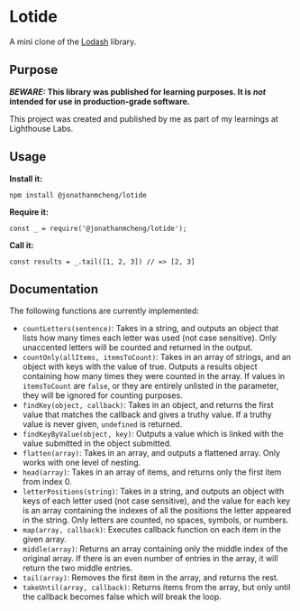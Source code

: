 # Lotide

A mini clone of the [Lodash](https://lodash.com) library.

## Purpose

**_BEWARE:_ This library was published for learning purposes. It is _not_ intended for use in production-grade software.**

This project was created and published by me as part of my learnings at Lighthouse Labs. 

## Usage

**Install it:**

`npm install @jonathanmcheng/lotide`

**Require it:**

`const _ = require('@jonathanmcheng/lotide');`

**Call it:**

`const results = _.tail([1, 2, 3]) // => [2, 3]`

## Documentation

The following functions are currently implemented:

* `countLetters(sentence)`: Takes in a string, and outputs an object that lists how many times each letter was used (not case sensitive). Only unaccented letters will be counted and returned in the output.
* `countOnly(allItems, itemsToCount)`: Takes in an array of strings, and an object with keys with the value of true. Outputs a results object containing how many times they were counted in the array. If values in `itemsToCount` are `false`, or they are entirely unlisted in the parameter, they will be ignored for counting purposes.
* `findKey(object, callback)`: Takes in an object, and returns the first value that matches the callback and gives a truthy value. If a truthy value is never given, `undefined` is returned.
* `findKeyByValue(object, key)`: Outputs a value which is linked with the value submitted in the object submitted.
* `flatten(array)`: Takes in an array, and outputs a flattened array. Only works with one level of nesting.
* `head(array)`: Takes in an array of items, and returns only the first item from index 0.
* `letterPositions(string)`: Takes in a string, and outputs an object with keys of each letter used (not case sensitive), and the value for each key is an array containing the indexes of all the positions the letter appeared in the string. Only letters are counted, no spaces, symbols, or numbers.
* `map(array, callback)`: Executes callback function on each item in the given array.
* `middle(array)`: Returns an array containing only the middle index of the original array. If there is an even number of entries in the array, it will return the two middle entries.
* `tail(array)`: Removes the first item in the array, and returns the rest.
* `takeUntil(array, callback)`: Returns items from the array, but only until the callback becomes false which will break the loop.